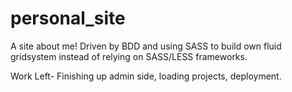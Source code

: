 personal_site
=============

  A site about me! Driven by BDD and using SASS to build own fluid gridsystem instead of relying on SASS/LESS frameworks. 
  
  Work Left- Finishing up admin side, loading projects, deployment.
